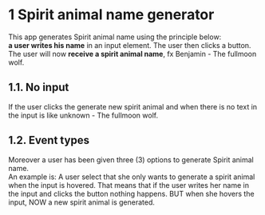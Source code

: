 # 1 Spirit animal name generator
This app generates Spirit animal name using the principle below:<br>
**a user writes his name** in an input element. The user then clicks a button. The user will now **receive a spirit animal name**, fx Benjamin - The fullmoon wolf.


## 1.1. No input

If the user clicks the generate new spirit animal and when there is no text in the input is like unknown - The fullmoon wolf.

## 1.2. Event types
Moreover a user has been given three (3) options to generate Spirit animal name.<br>
An example is: A user select that she only wants to generate a spirit animal when the input is hovered. That means that if the user writes her name in the input and clicks the button nothing happens. BUT when she hovers the input, NOW a new spirit animal is generated.
